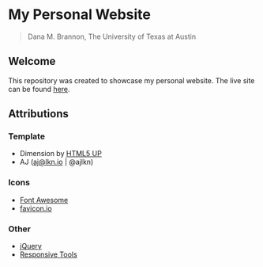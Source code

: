 # My Personal Website
> Dana M. Brannon, The University of Texas at Austin

## Welcome

This repository was created to showcase my personal website. The live site can be found [here](https://dmbrannon.github.io/).

## Attributions

### Template

- Dimension by [HTML5 UP](html5up.net)
- AJ (aj@lkn.io | @ajlkn)

### Icons

- [Font Awesome](fontawesome.io)
- [favicon.io](https://favicon.io/)

### Other

- [jQuery](jquery.com)
- [Responsive Tools](github.com/ajlkn/responsive-tools)
